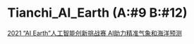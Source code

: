 # Tianchi_AI_Earth (A:#9 B:#12)
 [2021 “AI Earth”人工智能创新挑战赛 AI助力精准气象和海洋预测](https://tianchi.aliyun.com/competition/entrance/531871/forum)
